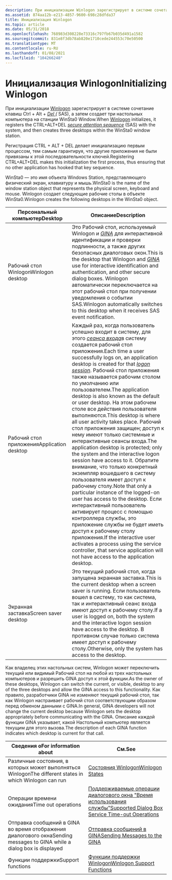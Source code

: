 ```yaml
---
description: При инициализации Winlogon зарегистрирует в системе сочетание клавиш CTRL + ALT + DEL (SAS), а затем создает три настольных компьютера на станции WinSta0 Window.
ms.assetid: 874aa12b-e213-4857-9600-698c28dfda37
title: Инициализация Winlogon
ms.topic: article
ms.date: 05/31/2018
ms.openlocfilehash: 768983d308228e73316c797fb67b035d491a1582
ms.sourcegitcommit: 831e8f3db78ab820e1710cede244553c70e50500
ms.translationtype: MT
ms.contentlocale: ru-RU
ms.lasthandoff: 01/08/2021
ms.locfileid: "104266248"
---
```

# <a name="initializing-winlogon"></a><span data-ttu-id="e0b1a-103">Инициализация Winlogon</span><span class="sxs-lookup"><span data-stu-id="e0b1a-103">Initializing Winlogon</span></span>

<span data-ttu-id="e0b1a-104">При инициализации [Winlogon](winlogon.md) зарегистрирует в системе сочетание клавиш Ctrl + Alt + [*Del (*](../secgloss/s-gly.md) SAS), а затем создает три настольных компьютера на станции WinSta0 Window.</span><span class="sxs-lookup"><span data-stu-id="e0b1a-104">When [Winlogon](winlogon.md) initializes, it registers the CTRL+ALT+DEL [*secure attention sequence*](../secgloss/s-gly.md) (SAS) with the system, and then creates three desktops within the WinSta0 window station.</span></span>

<span data-ttu-id="e0b1a-105">Регистрация CTRL + ALT + DEL делает инициализацию первым процессом, тем самым гарантируя, что другие приложения не были привязаны к этой последовательности ключей.</span><span class="sxs-lookup"><span data-stu-id="e0b1a-105">Registering CTRL+ALT+DEL makes this initialization the first process, thus ensuring that no other application has hooked that key sequence.</span></span>

<span data-ttu-id="e0b1a-106">WinSta0 — это имя объекта Windows Station, представляющего физический экран, клавиатуру и мышь.</span><span class="sxs-lookup"><span data-stu-id="e0b1a-106">WinSta0 is the name of the window station object that represents the physical screen, keyboard and mouse.</span></span> <span data-ttu-id="e0b1a-107">Winlogon создает следующие рабочие столы в объекте WinSta0.</span><span class="sxs-lookup"><span data-stu-id="e0b1a-107">Winlogon creates the following desktops in the WinSta0 object.</span></span>



| <span data-ttu-id="e0b1a-108">Персональный компьютер</span><span class="sxs-lookup"><span data-stu-id="e0b1a-108">Desktop</span></span>              | <span data-ttu-id="e0b1a-109">Описание</span><span class="sxs-lookup"><span data-stu-id="e0b1a-109">Description</span></span>                                                                                                                                                                                                                                                                                                                                                                                                                                                                                                                                                                                                                                                  |
|----------------------|--------------------------------------------------------------------------------------------------------------------------------------------------------------------------------------------------------------------------------------------------------------------------------------------------------------------------------------------------------------------------------------------------------------------------------------------------------------------------------------------------------------------------------------------------------------------------------------------------------------------------------------------------------------|
| <span data-ttu-id="e0b1a-110">Рабочий стол Winlogon</span><span class="sxs-lookup"><span data-stu-id="e0b1a-110">Winlogon desktop</span></span>     | <span data-ttu-id="e0b1a-111">Это Рабочий стол, используемый Winlogon и [*GINA*](../secgloss/g-gly.md) для интерактивной идентификации и проверки подлинности, а также других безопасных диалоговых окон.</span><span class="sxs-lookup"><span data-stu-id="e0b1a-111">This is the desktop that Winlogon and [*GINA*](../secgloss/g-gly.md) use for interactive identification and authentication, and other secure dialog boxes.</span></span> <span data-ttu-id="e0b1a-112">Winlogon автоматически переключается на этот рабочий стол при получении уведомления о событии SAS.</span><span class="sxs-lookup"><span data-stu-id="e0b1a-112">Winlogon automatically switches to this desktop when it receives SAS event notification.</span></span>                                                                                                                                                                                                                                                                                                                                                                          |
| <span data-ttu-id="e0b1a-113">Рабочий стол приложения</span><span class="sxs-lookup"><span data-stu-id="e0b1a-113">Application desktop</span></span>  | <span data-ttu-id="e0b1a-114">Каждый раз, когда пользователь успешно входит в систему, для этого [*сеанса входа*](../secgloss/l-gly.md)в систему создается рабочий стол приложения.</span><span class="sxs-lookup"><span data-stu-id="e0b1a-114">Each time a user successfully logs on, an application desktop is created for that [*logon session*](../secgloss/l-gly.md).</span></span> <span data-ttu-id="e0b1a-115">Рабочий стол приложения также называется рабочим столом по умолчанию или пользователем.</span><span class="sxs-lookup"><span data-stu-id="e0b1a-115">The application desktop is also known as the default or user desktop.</span></span> <span data-ttu-id="e0b1a-116">На этом рабочем столе все действия пользователя выполняются.</span><span class="sxs-lookup"><span data-stu-id="e0b1a-116">This desktop is where all user activity takes place.</span></span> <span data-ttu-id="e0b1a-117">Рабочий стол приложения защищен; доступ к нему имеют только системные и интерактивные сеансы входа.</span><span class="sxs-lookup"><span data-stu-id="e0b1a-117">The application desktop is protected; only the system and the interactive logon session have access to it.</span></span> <span data-ttu-id="e0b1a-118">Обратите внимание, что только конкретный экземпляр вошедшего в систему пользователя имеет доступ к рабочему столу.</span><span class="sxs-lookup"><span data-stu-id="e0b1a-118">Note that only a particular instance of the logged-on user has access to the desktop.</span></span> <span data-ttu-id="e0b1a-119">Если интерактивный пользователь активирует процесс с помощью контроллера службы, это приложение службы не будет иметь доступ к рабочему столу приложения.</span><span class="sxs-lookup"><span data-stu-id="e0b1a-119">If the interactive user activates a process using the service controller, that service application will not have access to the application desktop.</span></span> |
| <span data-ttu-id="e0b1a-120">Экранная заставка</span><span class="sxs-lookup"><span data-stu-id="e0b1a-120">Screen saver desktop</span></span> | <span data-ttu-id="e0b1a-121">Это текущий рабочий стол, когда запущена экранная заставка.</span><span class="sxs-lookup"><span data-stu-id="e0b1a-121">This is the current desktop when a screen saver is running.</span></span> <span data-ttu-id="e0b1a-122">Если пользователь вошел в систему, то как система, так и интерактивный сеанс входа имеют доступ к рабочему столу.</span><span class="sxs-lookup"><span data-stu-id="e0b1a-122">If a user is logged on, both the system and the interactive logon session have access to the desktop.</span></span> <span data-ttu-id="e0b1a-123">В противном случае только система имеет доступ к рабочему столу.</span><span class="sxs-lookup"><span data-stu-id="e0b1a-123">Otherwise, only the system has access to the desktop.</span></span>                                                                                                                                                                                                                                                                                                                                                                                                                                      |



 

<span data-ttu-id="e0b1a-124">Как владелец этих настольных систем, Winlogon может переключить текущий или видимый Рабочий стол на любой из трех настольных компьютеров и разрешить GINA доступ к этой функции.</span><span class="sxs-lookup"><span data-stu-id="e0b1a-124">As the owner of these desktops, Winlogon can switch the current, or visible, desktop to any of the three desktops and allow the GINA access to this functionality.</span></span> <span data-ttu-id="e0b1a-125">Как правило, разработчики GINA не изменяют текущий рабочий стол, так как Winlogon настраивает рабочий стол соответствующим образом перед обменом данными с GINA.</span><span class="sxs-lookup"><span data-stu-id="e0b1a-125">In general, GINA developers will not change the current desktop because Winlogon sets the desktop appropriately before communicating with the GINA.</span></span> <span data-ttu-id="e0b1a-126">Описание каждой функции GINA указывает, какой Настольный компьютер является текущим для этого вызова.</span><span class="sxs-lookup"><span data-stu-id="e0b1a-126">The description of each GINA function indicates which desktop is current for that call.</span></span>



| <span data-ttu-id="e0b1a-127">Сведения о</span><span class="sxs-lookup"><span data-stu-id="e0b1a-127">For information about</span></span>                                    | <span data-ttu-id="e0b1a-128">См.</span><span class="sxs-lookup"><span data-stu-id="e0b1a-128">See</span></span>                                                                                                      |
|----------------------------------------------------------|----------------------------------------------------------------------------------------------------------|
| <span data-ttu-id="e0b1a-129">Различные состояния, в которых может выполняться Winlogon</span><span class="sxs-lookup"><span data-stu-id="e0b1a-129">The different states in which Winlogon can run</span></span>           | [<span data-ttu-id="e0b1a-130">Состояния Winlogon</span><span class="sxs-lookup"><span data-stu-id="e0b1a-130">Winlogon States</span></span>](winlogon-states.md)                                                                   |
| <span data-ttu-id="e0b1a-131">Операции времени ожидания</span><span class="sxs-lookup"><span data-stu-id="e0b1a-131">Time out operations</span></span>                                      | [<span data-ttu-id="e0b1a-132">Поддерживаемые операции диалогового окна "Время использования службы"</span><span class="sxs-lookup"><span data-stu-id="e0b1a-132">Supported Dialog Box Service Time-out Operations</span></span>](supported-dialog-box-service-time-out-operations.md) |
| <span data-ttu-id="e0b1a-133">Отправка сообщений в GINA во время отображения диалогового окна</span><span class="sxs-lookup"><span data-stu-id="e0b1a-133">Sending messages to GINA while a dialog box is displayed</span></span> | [<span data-ttu-id="e0b1a-134">Отправка сообщений в GINA</span><span class="sxs-lookup"><span data-stu-id="e0b1a-134">Sending Messages to the GINA</span></span>](sending-messages-to-the-gina.md)                                         |
| <span data-ttu-id="e0b1a-135">Функции поддержки</span><span class="sxs-lookup"><span data-stu-id="e0b1a-135">Support functions</span></span>                                        | [<span data-ttu-id="e0b1a-136">Функции поддержки Winlogon</span><span class="sxs-lookup"><span data-stu-id="e0b1a-136">Winlogon Support Functions</span></span>](authentication-functions.md)                    |



 

 

 
